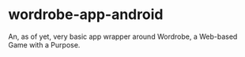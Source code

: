 wordrobe-app-android
====================

An, as of yet, very basic app wrapper around Wordrobe, a Web-based Game with a Purpose.